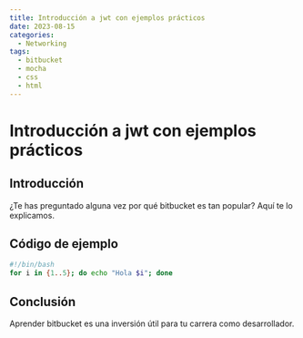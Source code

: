```yaml
---
title: Introducción a jwt con ejemplos prácticos
date: 2023-08-15
categories:
  - Networking
tags:
  - bitbucket
  - mocha
  - css
  - html
---
```


# Introducción a jwt con ejemplos prácticos

## Introducción

¿Te has preguntado alguna vez por qué bitbucket es tan popular? Aquí te lo explicamos.

## Código de ejemplo

```bash
#!/bin/bash
for i in {1..5}; do echo "Hola $i"; done
```

## Conclusión

Aprender bitbucket es una inversión útil para tu carrera como desarrollador.